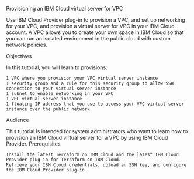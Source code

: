Provisioning an IBM Cloud virtual server for VPC

Use IBM Cloud Provider plug-in to provision a VPC, and set up networking for your VPC, and provision a virtual server for VPC in your IBM Cloud account. A VPC allows you to create your own space in IBM Cloud so that you can run an isolated environment in the public cloud with custom network policies.

Objectives

In this tutorial, you will learn to provisions:

    1 VPC where you provision your VPC virtual server instance
    1 security group and a rule for this security group to allow SSH connection to your virtual server instance
    1 subnet to enable networking in your VPC
    1 VPC virtual server instance
    1 floating IP address that you use to access your VPC virtual server instance over the public network

Audience

This tutorial is intended for system administrators who want to learn how to provision an IBM Cloud virtual server for a VPC by using IBM Cloud Provider.
Prerequisites

    Install the latest Terraform on IBM Cloud and the latest IBM Cloud Provider plug-in for Terraform on IBM Cloud.
    Retrieve your IBM Cloud credentials, upload an SSH key, and configure the IBM Cloud Provider plug-in.
